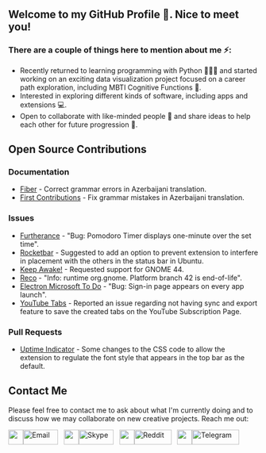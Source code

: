 ## Welcome to my GitHub Profile 🙂. Nice to meet you!
### There are a couple of things here to mention about me ⚡:

- Recently returned to learning programming with Python 👨🏻‍💻 and started working on an exciting data visualization project focused on a career path exploration, including MBTI Cognitive Functions 🔭.
- Interested in exploring different kinds of software, including apps and extensions 💻.
- Open to collaborate with like-minded people 👯 and share ideas to help each other for future progression 🌱.

## Open Source Contributions
### Documentation
- [Fiber](https://github.com/gofiber/fiber/pull/2413) - Correct grammar errors in Azerbaijani translation.
- [First Contributions](https://github.com/firstcontributions/first-contributions/pull/59782) - Fix grammar mistakes in Azerbaijani translation.

### Issues
- [Furtherance](https://github.com/lakoliu/Furtherance/issues/107) - "Bug: Pomodoro Timer displays one-minute over the set time". 
- [Rocketbar](https://github.com/linux-is-awesome/gnome_extension_rocketbar/issues/29) - Suggested to add an option to prevent extension to interfere in placement with the others in the status bar in Ubuntu. 
- [Keep Awake!](https://github.com/jenspfahl/KeepAwake/issues/36) - Requested support for GNOME 44.
- [Reco](https://github.com/ryonakano/reco/issues/190) - "Info: runtime org.gnome. Platform branch 42 is end-of-life".
- [Electron Microsoft To Do](https://github.com/patrick330602/electron-microsoft-todo/issues/4) - "Bug: Sign-in page appears on every app launch". 
- [YouTube Tabs](https://github.com/Gmanicus/Youtube-Tabs/issues/2) - Reported an issue regarding not having sync and export feature to save the created tabs on the YouTube Subscription Page.

### Pull Requests
- [Uptime Indicator](https://github.com/Gniourf/Uptime-Indicator/pull/17) - Some changes to the CSS code to allow the extension to regulate the font style that appears in the top bar as the default.

## Contact Me
Please feel free to contact me to ask about what I'm currently doing and to discuss how we may collaborate on new creative projects. Reach me out:

<a href="mailto:kanansnote@gmail.com">
  <img src="https://camo.githubusercontent.com/0f3aa1f457bb92fbd2411761262ce1fb0f766ed74a4f4289bfc4a0b6024335d6/68747470733a2f2f6564656e742e6769746875622e696f2f537570657254696e7949636f6e732f696d616765732f7376672f656d61696c2e737667" width="30" height="30" /><img src="https://img.shields.io/badge/Email-008080?style=for-the-badge" alt="Email" width="70" height="30"></a> 
  &nbsp;
<a href="https://join.skype.com/invite/F3ix8zp5tSBy">
  <img src="https://camo.githubusercontent.com/738abde95a3c033b2fbe7a56d2e9242fbdad99124b331d9739d1ad25f379e522/68747470733a2f2f6564656e742e6769746875622e696f2f537570657254696e7949636f6e732f696d616765732f7376672f736b7970652e737667" width="30" height="30" /><img src="https://img.shields.io/badge/Skype-0078d7?style=for-the-badge" alt="Skype" width="70" height="30"></a> 
  &nbsp;
<a href="https://www.reddit.com/user/RegardlessKarma">
  <img src="https://camo.githubusercontent.com/521640dc2dba501cde1805c0a42cecf5ccf7fc1378f542fe9fda756fb36add25/68747470733a2f2f6564656e742e6769746875622e696f2f537570657254696e7949636f6e732f696d616765732f7376672f7265646469742e737667" width="30" height="30" /><img src="https://img.shields.io/badge/Reddit-ff4400?style=for-the-badge" alt="Reddit" width="75" height="30"></a> 
  &nbsp;
<a href="https://t.me/kanansnote">
  <img src="https://camo.githubusercontent.com/f4b401dd7cd9b7840fd31acafd49e151a80e4c9600bf219934461b96dd98e013/68747470733a2f2f6564656e742e6769746875622e696f2f537570657254696e7949636f6e732f696d616765732f7376672f74656c656772616d2e737667" width="30" height="30" /><img src="https://img.shields.io/badge/Telegram-37aee2?style=for-the-badge" alt="Telegram" width="95" height="30"></a>
